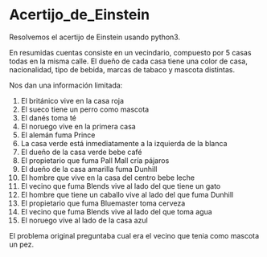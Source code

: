 # Acertijo_de_Einstein
Resolvemos el acertijo de Einstein usando python3.

En resumidas cuentas consiste en un vecindario, compuesto por 5 casas todas en la misma calle.
El dueño de cada casa tiene una color de casa, nacionalidad, tipo de bebida, marcas de tabaco y mascota distintas.

Nos dan una información limitada:
  1. El británico vive en la casa roja
  2. El sueco tiene un perro como mascota
  3. El danés toma té
  4. El noruego vive en la primera casa
  5. El alemán fuma Prince
  6. La casa verde está inmediatamente a la izquierda de la blanca
  7. El dueño de la casa verde bebe café
  8. El propietario que fuma Pall Mall cría pájaros
  9. El dueño de la casa amarilla fuma Dunhill
  10. El hombre que vive en la casa del centro bebe leche
  11. El vecino que fuma Blends vive al lado del que tiene un gato
  12. El hombre que tiene un caballo vive al lado del que fuma Dunhill
  13. El propietario que fuma Bluemaster toma cerveza
  14. El vecino que fuma Blends vive al lado del que toma agua
  15. El noruego vive al lado de la casa azul
  
El problema original preguntaba cual era el vecino que tenia como mascota un pez.
